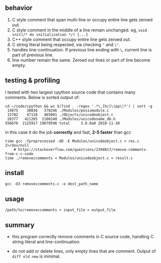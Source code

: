 ## behavior

1. C style comment that span multi-line or occupy entire line gets zeroed out.
2. C style comment in the middle of a line remain unchanged. eg, `void init(/* do initialization */) {...}`
3. C++ style comment that occupy entire line gets zeroed out.
4. C string literal being respected, via checking `"` and `\"`.
5. handles line-continuation. If previous line ending with `\`, current line is part of previous line.
6. line number remain the same. Zeroed out lines or part of line become empty.

## testing & profiling

I tested with two largest cpython source code that contains many comments. Below is sorted output of:

    cd ~/code/cpython && wc $(find . -regex '.*\.[hc]\(pp\)?') | sort -g
     14075    38036   370246 ./Modules/posixmodule.c
     15702    47118   465001 ./Objects/unicodeobject.c
     28377   421265  2100240 ./Modules/unicodename_db.h
    556670  2125917 19079596 total     3.8.0a0 2018-11-30

in this case it do the job **correctly** and fast, **2-5 faster** than gcc

    time gcc -fpreprocessed -dD -E Modules/unicodeobject.c > res.c 2>/dev/null
        # https://stackoverflow.com/questions/2394017/remove-comments-from-c-c-code
    time ./removeccomments < Modules/unicodeobject.c > result.c
## install

    gcc -O3 removeccomments.c -o dest_path_name
## usage

    /path/to/removeccomments < input_file > output_file
## summary

- this program correctly remove comments in C source code, handling C string
literal and line-continuation.

- do not add or delete lines, only empty lines that are comment. Output of `diff old new` is minimal.
